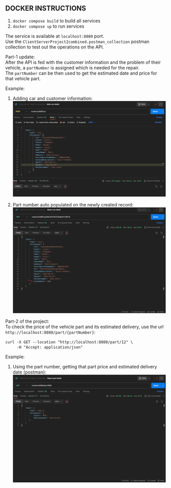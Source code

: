 ## DOCKER INSTRUCTIONS

1. `docker compose build` to build all services
2. `docker compose up` to run services

The service is available at `localhost:8080` port.\
Use the `ClientServerProject2combined.postman_collection` postman collection to test out the operations on the API.

Part-1 update: \
After the API is fed with the customer information and the problem of their vehicle, a `partNumber` is assigned which is needed for the repair. \
 The `partNumber` can be then used to get the estimated date and price for that vehicle part.

Example:
1. Adding car and customer information:
![Add Car](api_screenshots/addCar.png)

2. Part number auto populated on the newly created record:
![Alt text](api_screenshots/getCar.png)


Part-2 of the project: \
To check the price of the vehicle part and its estimated delivery, use the url `http://localhost:8080/part/{partNumber}`:
```
curl -X GET --location "http://localhost:8080/part/12" \
     -H "Accept: application/json"
```

Example:
1. Using the part number, getting that part price and estimated delivery date (postman):
![Alt text](api_screenshots/getPart.png)
